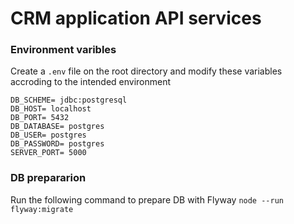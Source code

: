 # CRM application API services

### Environment varibles
Create a `.env` file on the root directory and modify these variables accroding to the intended environment
```
DB_SCHEME= jdbc:postgresql
DB_HOST= localhost
DB_PORT= 5432
DB_DATABASE= postgres
DB_USER= postgres
DB_PASSWORD= postgres
SERVER_PORT= 5000
```

### DB prepararion
Run the following command to prepare DB with Flyway 
`node --run flyway:migrate`